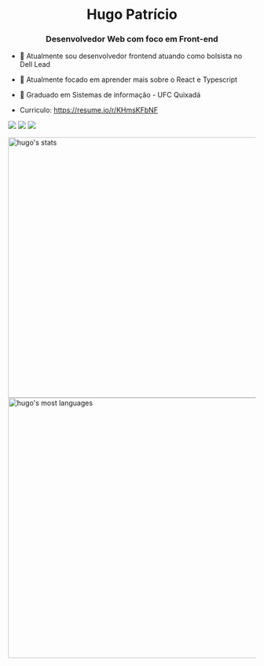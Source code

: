 <h1 align="center"> Hugo Patrício </h1>
<h3 align="center">Desenvolvedor Web com foco em Front-end</h3>

- 🔭 Atualmente sou desenvolvedor frontend atuando como bolsista no Dell Lead

- 🌱 Atualmente focado em aprender mais sobre o React e Typescript

- 🔭 Graduado em Sistemas de informação - UFC Quixadá

- Curriculo: https://resume.io/r/KHmsKFbNF

[![](https://camo.githubusercontent.com/a80d00f23720d0bc9f55481cfcd77ab79e141606829cf16ec43f8cacc7741e46/68747470733a2f2f696d672e736869656c64732e696f2f62616467652f4c696e6b6564496e2d3030373742353f7374796c653d666f722d7468652d6261646765266c6f676f3d6c696e6b6564696e266c6f676f436f6c6f723d7768697465)](https://www.linkedin.com/in/hugopdf/)  [![](https://camo.githubusercontent.com/b3d4671768bd0f9b6c8f410a25a96e0c5a4d135208d8910461e986f97e7985ab/68747470733a2f2f696d672e736869656c64732e696f2f62616467652f496e7374616772616d2d4534343035463f7374796c653d666f722d7468652d6261646765266c6f676f3d696e7374616772616d266c6f676f436f6c6f723d7768697465)](https://www.instagram.com/hugo_pdf/)  [![](https://camo.githubusercontent.com/571384769c09e0c66b45e39b5be70f68f552db3e2b2311bc2064f0d4a9f5983b/68747470733a2f2f696d672e736869656c64732e696f2f62616467652f476d61696c2d4431343833363f7374796c653d666f722d7468652d6261646765266c6f676f3d676d61696c266c6f676f436f6c6f723d7768697465)](mailto:hugopatricio51@gmail.com) 

<p align="left">
<img width="530em" src="https://github-readme-stats-git-masterrstaa-rickstaa.vercel.app/api?username=HugoPDF5&show_icons=true&theme=vision-friendly-dark" alt="hugo's stats"/>
<img width="530em" src="https://github-readme-stats-git-masterrstaa-rickstaa.vercel.app/api/top-langs/?username=HugoPDF5&layout=compact&theme=vision-friendly-dark" alt="hugo's most languages"/>
</p>
